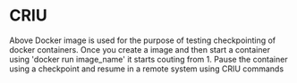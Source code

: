 # CRIU
Above Docker image is used for the purpose of testing checkpointing of docker containers. Once you create a image and then
start a container using 'docker run image_name' it starts couting from 1. 
Pause the container using a checkpoint and resume in a remote system using CRIU commands
